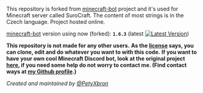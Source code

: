 This repository is forked from [minecraft-bot](https://github.com/PetyXbron/minecraft-bot) project and it's used for Minecraft server called SuroCraft.
The content of most strings is in the Czech language. Project hosted online.

[minecraft-bot](https://github.com/PetyXbron/minecraft-bot) version using now (forked): **`1.6.3`**
(latest [![Latest Version](https://img.shields.io/github/package-json/v/PetyXbron/minecraft-bot?color=blue&label=Version&labelColor=232121&logo=github&sort=semver&style=flat)](https://github.com/PetyXbron/minecraft-bot/tree/main/))

**This repository is not made for any other users.**
**As the [license](https://github.com/surocraft/surocraft-bot/blob/main/LICENSE) says, you can clone, edit and do whatever you want to with this code.**
**If you want to have your own cool Minecraft Discord bot, look at the original project [here](https://github.com/PetyXbron/minecraft-bot), if you need some help do not worry to contact me. (Find contact ways at [my Github profile](https://github.com/PetyXbron).)**

*Created and maintained by [@PetyXbron](https://github.com/PetyXbron)*